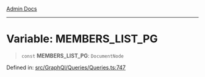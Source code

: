 [Admin Docs](/)

***

# Variable: MEMBERS\_LIST\_PG

> `const` **MEMBERS\_LIST\_PG**: `DocumentNode`

Defined in: [src/GraphQl/Queries/Queries.ts:747](https://github.com/PalisadoesFoundation/talawa-admin/blob/main/src/GraphQl/Queries/Queries.ts#L747)
